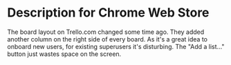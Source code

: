 # Description for Chrome Web Store 

The board layout on Trello.com changed some time ago. They added another column on the right side of every board. As it's a great idea to onboard new users, for existing superusers it's disturbing. The "Add a list..." button just wastes space on the screen. 